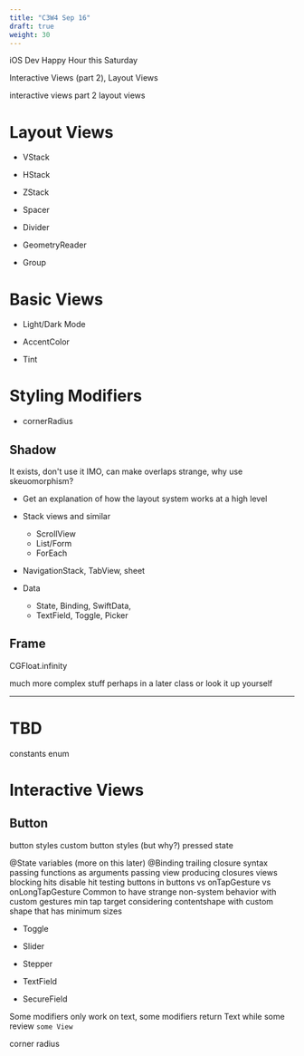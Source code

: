 ```yaml
---
title: "C3W4 Sep 16"
draft: true
weight: 30
---
```


iOS Dev Happy Hour this Saturday

Interactive Views (part 2), Layout Views

interactive views part 2
layout views

# Layout Views

  

- VStack

- HStack

- ZStack

- Spacer

- Divider

- GeometryReader

- Group



# Basic Views

- Light/Dark Mode

- AccentColor

- Tint

# Styling Modifiers

- cornerRadius


## Shadow

It exists, don't use it IMO, can make overlaps strange, why use skeuomorphism? 

- Get an explanation of how the layout system works at a high level
- Stack views and similar
	- ScrollView
	- List/Form
	- ForEach
- NavigationStack, TabView, sheet

- Data
	- State, Binding, SwiftData, 
	- TextField, Toggle, Picker


## Frame

CGFloat.infinity


much more complex stuff perhaps in a later class or look it up yourself

---



# TBD

constants enum

# Interactive Views


## Button

button styles
custom button styles (but why?)
	pressed state

@State variables (more on this later)
@Binding
trailing closure syntax
passing functions as arguments
passing view producing closures
views blocking hits
disable hit testing
buttons in buttons
vs onTapGesture vs onLongTapGesture
Common to have strange non-system behavior with custom gestures
min tap target
considering contentshape with custom shape that has minimum sizes


- Toggle

- Slider

- Stepper

- TextField

- SecureField

Some modifiers only work on text, some modifiers return Text while some review `some View`

corner radius
